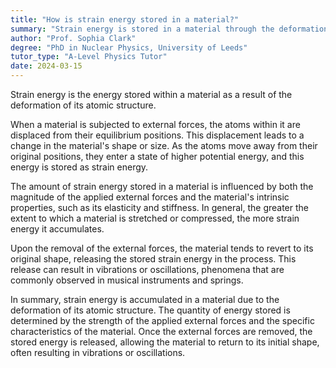 ```yaml
---
title: "How is strain energy stored in a material?"
summary: "Strain energy is stored in a material through the deformation of its atomic structure."
author: "Prof. Sophia Clark"
degree: "PhD in Nuclear Physics, University of Leeds"
tutor_type: "A-Level Physics Tutor"
date: 2024-03-15
---
```


Strain energy is the energy stored within a material as a result of the deformation of its atomic structure.

When a material is subjected to external forces, the atoms within it are displaced from their equilibrium positions. This displacement leads to a change in the material's shape or size. As the atoms move away from their original positions, they enter a state of higher potential energy, and this energy is stored as strain energy.

The amount of strain energy stored in a material is influenced by both the magnitude of the applied external forces and the material's intrinsic properties, such as its elasticity and stiffness. In general, the greater the extent to which a material is stretched or compressed, the more strain energy it accumulates.

Upon the removal of the external forces, the material tends to revert to its original shape, releasing the stored strain energy in the process. This release can result in vibrations or oscillations, phenomena that are commonly observed in musical instruments and springs.

In summary, strain energy is accumulated in a material due to the deformation of its atomic structure. The quantity of energy stored is determined by the strength of the applied external forces and the specific characteristics of the material. Once the external forces are removed, the stored energy is released, allowing the material to return to its initial shape, often resulting in vibrations or oscillations.
    